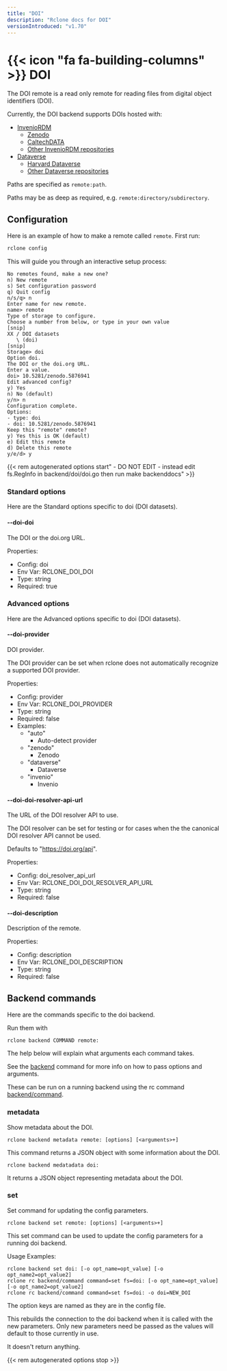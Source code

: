 ```yaml
---
title: "DOI"
description: "Rclone docs for DOI"
versionIntroduced: "v1.70"
---
```


# {{< icon "fa fa-building-columns" >}} DOI

The DOI remote is a read only remote for reading files from digital object
identifiers (DOI).

Currently, the DOI backend supports DOIs hosted with:

- [InvenioRDM](https://inveniosoftware.org/products/rdm/)
  - [Zenodo](https://zenodo.org)
  - [CaltechDATA](https://data.caltech.edu)
  - [Other InvenioRDM repositories](https://inveniosoftware.org/showcase/)
- [Dataverse](https://dataverse.org)
  - [Harvard Dataverse](https://dataverse.harvard.edu)
  - [Other Dataverse repositories](https://dataverse.org/installations)

Paths are specified as `remote:path`.

Paths may be as deep as required, e.g. `remote:directory/subdirectory`.

## Configuration

Here is an example of how to make a remote called `remote`.  First run:

```sh
rclone config
```

This will guide you through an interactive setup process:

```text
No remotes found, make a new one?
n) New remote
s) Set configuration password
q) Quit config
n/s/q> n
Enter name for new remote.
name> remote
Type of storage to configure.
Choose a number from below, or type in your own value
[snip]
XX / DOI datasets
   \ (doi)
[snip]
Storage> doi
Option doi.
The DOI or the doi.org URL.
Enter a value.
doi> 10.5281/zenodo.5876941
Edit advanced config?
y) Yes
n) No (default)
y/n> n
Configuration complete.
Options:
- type: doi
- doi: 10.5281/zenodo.5876941
Keep this "remote" remote?
y) Yes this is OK (default)
e) Edit this remote
d) Delete this remote
y/e/d> y
```

{{< rem autogenerated options start" - DO NOT EDIT - instead edit fs.RegInfo in backend/doi/doi.go then run make backenddocs" >}}
### Standard options

Here are the Standard options specific to doi (DOI datasets).

#### --doi-doi

The DOI or the doi.org URL.

Properties:

- Config:      doi
- Env Var:     RCLONE_DOI_DOI
- Type:        string
- Required:    true

### Advanced options

Here are the Advanced options specific to doi (DOI datasets).

#### --doi-provider

DOI provider.

The DOI provider can be set when rclone does not automatically recognize a supported DOI provider.

Properties:

- Config:      provider
- Env Var:     RCLONE_DOI_PROVIDER
- Type:        string
- Required:    false
- Examples:
    - "auto"
        - Auto-detect provider
    - "zenodo"
        - Zenodo
    - "dataverse"
        - Dataverse
    - "invenio"
        - Invenio

#### --doi-doi-resolver-api-url

The URL of the DOI resolver API to use.

The DOI resolver can be set for testing or for cases when the the canonical DOI resolver API cannot be used.

Defaults to "https://doi.org/api".

Properties:

- Config:      doi_resolver_api_url
- Env Var:     RCLONE_DOI_DOI_RESOLVER_API_URL
- Type:        string
- Required:    false

#### --doi-description

Description of the remote.

Properties:

- Config:      description
- Env Var:     RCLONE_DOI_DESCRIPTION
- Type:        string
- Required:    false

## Backend commands

Here are the commands specific to the doi backend.

Run them with

    rclone backend COMMAND remote:

The help below will explain what arguments each command takes.

See the [backend](/commands/rclone_backend/) command for more
info on how to pass options and arguments.

These can be run on a running backend using the rc command
[backend/command](/rc/#backend-command).

### metadata

Show metadata about the DOI.

    rclone backend metadata remote: [options] [<arguments>+]

This command returns a JSON object with some information about the DOI.

    rclone backend medatadata doi: 

It returns a JSON object representing metadata about the DOI.


### set

Set command for updating the config parameters.

    rclone backend set remote: [options] [<arguments>+]

This set command can be used to update the config parameters
for a running doi backend.

Usage Examples:

    rclone backend set doi: [-o opt_name=opt_value] [-o opt_name2=opt_value2]
    rclone rc backend/command command=set fs=doi: [-o opt_name=opt_value] [-o opt_name2=opt_value2]
    rclone rc backend/command command=set fs=doi: -o doi=NEW_DOI

The option keys are named as they are in the config file.

This rebuilds the connection to the doi backend when it is called with
the new parameters. Only new parameters need be passed as the values
will default to those currently in use.

It doesn't return anything.


{{< rem autogenerated options stop >}}
